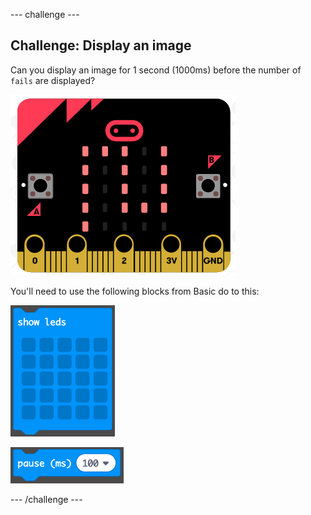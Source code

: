 \--- challenge \---

## Challenge: Display an image

Can you display an image for 1 second (1000ms) before the number of `fails` are displayed?

![スクリーンショット](images/frustration-start-img.png)

You'll need to use the following blocks from Basic do to this:

![screenshot](images/frustration-blocks.png)

![スクリーンショット](images/frustration-blocks2.png)

\--- /challenge \---